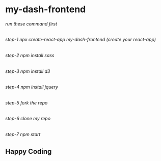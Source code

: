 # my-dash-frontend

###### run these command first

###### step-1 npx create-react-app my-dash-frontend (create your react-app)

###### step-2 npm install sass

###### step-3 npm install d3

###### step-4 npm install jquery

###### step-5 fork the repo

###### step-6 clone my repo

###### step-7 npm start

## Happy Coding
